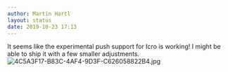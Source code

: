 ```yaml
---
author: Martin Hartl
layout: status
date: 2019-10-23 17:13
---
```

It seems like the experimental push support for Icro is working! I might be able to ship it with a few smaller adjustments.
![4C5A3F17-B83C-4AF4-9D3F-C626058822B4.jpg](http://share.hartl.co/micro/4C5A3F17-B83C-4AF4-9D3F-C626058822B4.jpg)